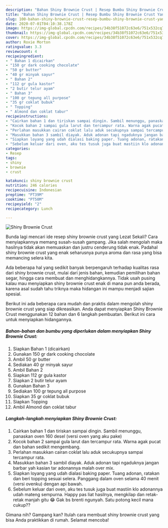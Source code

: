 ```yaml
---
description: "Bahan Shiny Brownie Crust | Resep Bumbu Shiny Brownie Crust Yang Bisa Manjain Lidah"
title: "Bahan Shiny Brownie Crust | Resep Bumbu Shiny Brownie Crust Yang Bisa Manjain Lidah"
slug: 100-bahan-shiny-brownie-crust-resep-bumbu-shiny-brownie-crust-yang-bisa-manjain-lidah
date: 2020-07-01T04:10:38.178Z
image: https://img-global.cpcdn.com/recipes/34b38f51072c63e6/751x532cq70/shiny-brownie-crust-foto-resep-utama.jpg
thumbnail: https://img-global.cpcdn.com/recipes/34b38f51072c63e6/751x532cq70/shiny-brownie-crust-foto-resep-utama.jpg
cover: https://img-global.cpcdn.com/recipes/34b38f51072c63e6/751x532cq70/shiny-brownie-crust-foto-resep-utama.jpg
author: Roxie Morton
ratingvalue: 3.3
reviewcount: 4
recipeingredient:
- " Bahan 1 dicairkan"
- "150 gr dark cooking chocolate"
- "50 gr butter"
- "40 gr minyak sayur"
- " Bahan 2"
- "112 gr gula kastor"
- "2 butir telur ayam"
- " Bahan 3"
- "100 gr tepung all purpose"
- "35 gr coklat bubuk"
- " Topping"
- " Almond dan coklat tabur"
recipeinstructions:
- "Cairkan bahan 1 dan tiriskan sampai dingin. Sambil menunggu, panaskan oven 160 desel (versi oven yang aku pake)"
- "Kocok bahan 2 sampai gula larut dan tercampur rata. Warna agak pucat dan bahan sedikit mengembang."
- "Perlahan masukkan cairan coklat lalu aduk secukupnya sampai tercampur rata."
- "Masukkan bahan 3 sambil diayak. Aduk adonan tapi ngaduknya jangan barbar yah kasian tar adonannya malah over mix."
- "Siapkan loyang yang udah dialasi baking paper. Tuang adonan, ratakan dan beri topping sesuai selera. Panggang dalam oven selama 40 menit (versi ovenku) dengan api bawah."
- "Sebelum keluar dari oven, aku tes tusuk juga buat mastiin klo adonannya udah mateng sempurna. Happy pas liat hasilnya, mengkilap dan retak-retak manjah gitu 😂 Gak bs brenti ngunyah. Satu potong kecil mana cukup??"
categories:
- Resep
tags:
- shiny
- brownie
- crust

katakunci: shiny brownie crust 
nutrition: 246 calories
recipecuisine: Indonesian
preptime: "PT39M"
cooktime: "PT50M"
recipeyield: "2"
recipecategory: Lunch

---
```



![Shiny Brownie Crust](https://img-global.cpcdn.com/recipes/34b38f51072c63e6/751x532cq70/shiny-brownie-crust-foto-resep-utama.jpg)

Bunda lagi mencari ide resep shiny brownie crust yang Lezat Sekali? Cara menyiapkannya memang susah-susah gampang. Jika salah mengolah maka hasilnya tidak akan memuaskan dan justru cenderung tidak enak. Padahal shiny brownie crust yang enak seharusnya punya aroma dan rasa yang bisa memancing selera kita.

Ada beberapa hal yang sedikit banyak berpengaruh terhadap kualitas rasa dari shiny brownie crust, mulai dari jenis bahan, kemudian pemilihan bahan segar, hingga cara membuat dan menghidangkannya. Tidak usah pusing kalau mau menyiapkan shiny brownie crust enak di mana pun anda berada, karena asal sudah tahu triknya maka hidangan ini mampu menjadi sajian spesial.




Berikut ini ada beberapa cara mudah dan praktis dalam mengolah shiny brownie crust yang siap dikreasikan. Anda dapat menyiapkan Shiny Brownie Crust menggunakan 12 bahan dan 6 langkah pembuatan. Berikut ini cara untuk menyiapkan hidangannya.

<!--inarticleads1-->

##### Bahan-bahan dan bumbu yang diperlukan dalam menyiapkan Shiny Brownie Crust:

1. Siapkan  Bahan 1 (dicairkan)
1. Gunakan 150 gr dark cooking chocolate
1. Ambil 50 gr butter
1. Sediakan 40 gr minyak sayur
1. Ambil  Bahan 2
1. Siapkan 112 gr gula kastor
1. Siapkan 2 butir telur ayam
1. Gunakan  Bahan 3
1. Sediakan 100 gr tepung all purpose
1. Siapkan 35 gr coklat bubuk
1. Siapkan  Topping
1. Ambil  Almond dan coklat tabur




<!--inarticleads2-->

##### Langkah-langkah menyiapkan Shiny Brownie Crust:

1. Cairkan bahan 1 dan tiriskan sampai dingin. Sambil menunggu, panaskan oven 160 desel (versi oven yang aku pake)
1. Kocok bahan 2 sampai gula larut dan tercampur rata. Warna agak pucat dan bahan sedikit mengembang.
1. Perlahan masukkan cairan coklat lalu aduk secukupnya sampai tercampur rata.
1. Masukkan bahan 3 sambil diayak. Aduk adonan tapi ngaduknya jangan barbar yah kasian tar adonannya malah over mix.
1. Siapkan loyang yang udah dialasi baking paper. Tuang adonan, ratakan dan beri topping sesuai selera. Panggang dalam oven selama 40 menit (versi ovenku) dengan api bawah.
1. Sebelum keluar dari oven, aku tes tusuk juga buat mastiin klo adonannya udah mateng sempurna. Happy pas liat hasilnya, mengkilap dan retak-retak manjah gitu 😂 Gak bs brenti ngunyah. Satu potong kecil mana cukup??




Gimana nih? Gampang kan? Itulah cara membuat shiny brownie crust yang bisa Anda praktikkan di rumah. Selamat mencoba!
